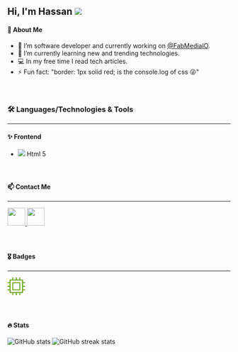 <h2>Hi, I'm Hassan <img src="https://github.com/TheDudeThatCode/TheDudeThatCode/raw/master/Assets/Hi.gif"  height="30" />
</h2>

#### 🚀 About Me

- 🔭 I’m software developer and currently working on [@FabMediaIO](https://github.com/FabMediaIO "@FabMediaIO").
- 🌱 I’m currently learning new and trending technologies.
- 💻 In my free time I read tech articles.
- ⚡ Fun fact: "border: 1px solid red; is the console.log of css 😜"

#### &nbsp;

### 🛠️ Languages/Technologies & Tools
---

#### ✨ Frontend

- <img src="https://cdn.jsdelivr.net/gh/devicons/devicon/icons/html5/html5-original-wordmark.svg" height="25" /> Html 5


#### &nbsp;

#### 📫 Contact Me
----

<a href='https://twitter.com/hassankhan_wise' target="_blank">
  <img src="https://cdn.jsdelivr.net/gh/devicons/devicon/icons/twitter/twitter-original.svg" width='40' height='40' />
</a>
<a href='https://www.linkedin.com/in/hassankhan-wise' target="_blank">
  <img src="https://cdn.jsdelivr.net/gh/devicons/devicon/icons/linkedin/linkedin-original.svg" width='40' height='40' />          
</a>


            
          

#### &nbsp;

#### 🎖️ Badges
----

<a href='https://docs.github.com/en/developers'><img src='https://raw.githubusercontent.com/acervenky/animated-github-badges/master/assets/devbadge.gif' width='40' height='40'></a>

#### &nbsp;

#### 🔥 Stats
![GitHub stats](https://github-readme-stats.vercel.app/api?username=hassankhan-wise&show_icons=true)  ![GitHub streak stats](https://github-readme-streak-stats.herokuapp.com/?user=hassankhan-wise)
